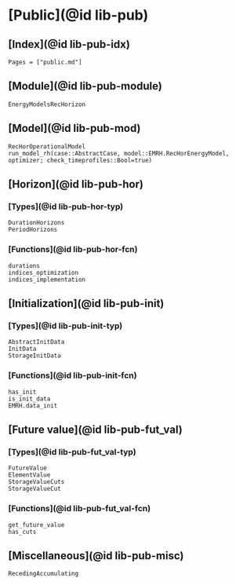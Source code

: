 # [Public](@id lib-pub)

## [Index](@id lib-pub-idx)

```@index
Pages = ["public.md"]
```

## [Module](@id lib-pub-module)

```@docs
EnergyModelsRecHorizon
```

## [Model](@id lib-pub-mod)

```@docs
RecHorOperationalModel
run_model_rh(case::AbstractCase, model::EMRH.RecHorEnergyModel, optimizer; check_timeprofiles::Bool=true)
```

## [Horizon](@id lib-pub-hor)

### [Types](@id lib-pub-hor-typ)

```@docs
DurationHorizons
PeriodHorizons
```

### [Functions](@id lib-pub-hor-fcn)

```@docs
durations
indices_optimization
indices_implementation
```

## [Initialization](@id lib-pub-init)

### [Types](@id lib-pub-init-typ)

```@docs
AbstractInitData
InitData
StorageInitData
```

### [Functions](@id lib-pub-init-fcn)

```@docs
has_init
is_init_data
EMRH.data_init
```

## [Future value](@id lib-pub-fut_val)

### [Types](@id lib-pub-fut_val-typ)

```@docs
FutureValue
ElementValue
StorageValueCuts
StorageValueCut
```

### [Functions](@id lib-pub-fut_val-fcn)

```@docs
get_future_value
has_cuts
```

## [Miscellaneous](@id lib-pub-misc)

```@docs
RecedingAccumulating
```
